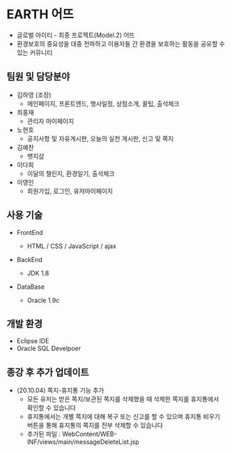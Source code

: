 # EARTH 어뜨
  - 글로벌 아이티 - 최종 프로젝트(Model.2) 어뜨
  - 환경보호의 중요성을 대중 전파하고 이용자들 간 환경을 보호하는 활동을 공유할 수 있는 커뮤니티
  
## 팀원 및 담당분야
  - 김하영 (조장)
    - 메인페이지, 프론트엔드, 행사일정, 상점소개, 꿀팁, 출석체크
  - 최홍재
    - 관리자 마이페이지
  - 노현호
    - 공지사항 및 자유게시판, 오늘의 실천 게시판, 신고 및 쪽지
  - 김예찬
    - 뱃지샵
  - 이다희
    - 이달의 챌린지, 환경일기, 출석체크
  - 이영인
    - 회원가입, 로그인, 유저마이페이지

## 사용 기술
  - FrontEnd
    - HTML / CSS / JavaScript / ajax 
    
  - BackEnd
    - JDK 1.8
    
  - DataBase
    - Oracle 1.9c
   
## 개발 환경
  - Eclipse IDE
  - Oracle SQL Develpoer
  
## 종강 후 추가 업데이트
  - (20.10.04) 쪽지-휴지통 기능 추가
    - 모든 유저는 받은 쪽지/보관된 쪽지를 삭제했을 때 삭제한 쪽지를 휴지통에서 확인할 수 있습니다
    - 휴지통에서는 개별 쪽지에 대해 복구 또는 신고를 할 수 있으며 휴지통 비우기 버튼을 통해 휴지통의 쪽지를 전부 삭제할 수 있습니다
    - 추가된 파일 : WebContent/WEB-INF/views/main/messageDeleteList.jsp
